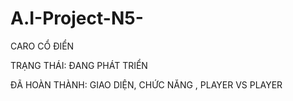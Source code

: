 # A.I-Project-N5-
CARO CỔ ĐIỂN



TRẠNG THÁI: ĐANG PHÁT TRIỂN

ĐÃ HOÀN THÀNH: GIAO DIỆN, CHỨC NĂNG , PLAYER VS PLAYER
